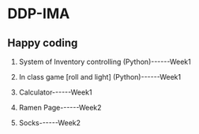 # DDP-IMA

## Happy coding

1. System of Inventory controlling (Python)------Week1
2. In class game [roll and light] (Python)------Week1
3. Calculator------Week1

4. Ramen Page------Week2
5. Socks------Week2
